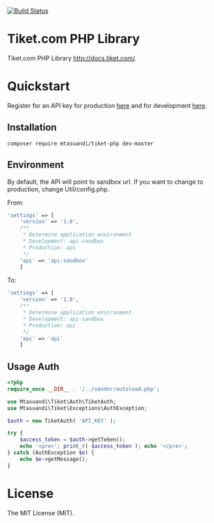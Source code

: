 [![Build Status](https://travis-ci.org/mtasuandi/tiket-php.svg?branch=master)](https://travis-ci.org/mtasuandi/tiket-php)

# Tiket.com PHP Library
Tiket.com PHP Library http://docs.tiket.com/.

# Quickstart
Register for an API key for production [here](http://www.tiket.com/affiliate "Affiliate") and for development [here](http://sandbox.tiket.com/affiliate "Sandbox").

## Installation
```
composer require mtasuandi/tiket-php dev-master
```

## Environment
By default, the API will point to sandbox url. If you want to change to production, change Util/config.php.

From:
```php
'settings' => [
	'version' => '1.0',
	/**
	 * Determine application environment
	 * Development: api-sandbox
	 * Production: api
	 */
	'api' => 'api-sandbox'
	]
```
To:
```php
'settings' => [
	'version' => '1.0',
	/**
	 * Determine application environment
	 * Development: api-sandbox
	 * Production: api
	 */
	'api' => 'api'
	]
```

## Usage Auth
```php
<?php
require_once __DIR__ . '/../vendor/autoload.php';

use Mtasuandi\Tiket\Auth\TiketAuth;
use Mtasuandi\Tiket\Exceptions\AuthException;

$auth = new TiketAuth( 'API_KEY' );

try {
	$access_token = $auth->getToken();
	echo '<pre>'; print_r( $access_token ); echo '</pre>';
} catch (AuthException $e) {
	echo $e->getMessage();
}
```

# License
The MIT License (MIT).